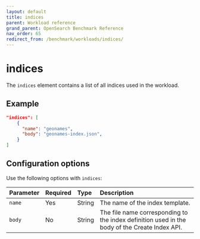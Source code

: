 ```yaml
---
layout: default
title: indices
parent: Workload reference
grand_parent: OpenSearch Benchmark Reference
nav_order: 65
redirect_from: /benchmark/workloads/indices/
---
```


# indices

The `indices` element contains a list of all indices used in the workload.

## Example

```json
"indices": [
    {
      "name": "geonames",
      "body": "geonames-index.json",
    }
]
```

## Configuration options

Use the following options with `indices`:

| Parameter | Required | Type   | Description                                                                                   |
| :-------- | :------- | :----- | :-------------------------------------------------------------------------------------------- |
| `name`    | Yes      | String | The name of the index template.                                                               |
| `body`    | No       | String | The file name corresponding to the index definition used in the body of the Create Index API. |
